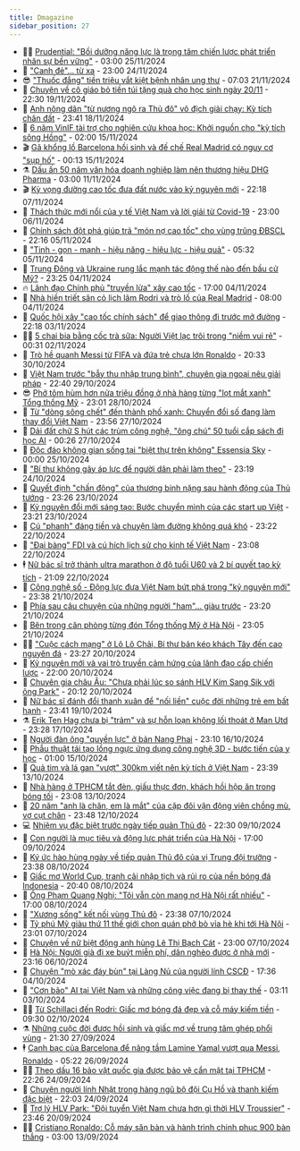 ```yaml
---
title: Dmagazine
sidebar_position: 27
---
```


<!-- dantri-dmagazine:START -->
- 👨‍🏫 [Prudential: &quot;Bồi dưỡng năng lực là trọng tâm chiến lược phát triển nhân sự bền vững&quot;](https://dantri.com.vn/kinh-doanh/prudential-boi-duong-nang-luc-la-trong-tam-chien-luoc-phat-trien-nhan-su-ben-vung-20241123224351213.htm) - 03:00 25/11/2024
- 🎡 [&quot;Canh đẻ&quot;... từ xa](https://dantri.com.vn/an-sinh/canh-de-tu-xa-20241120212352018.htm) - 23:00 24/11/2024
- 😎 [&quot;Thuốc đắng&quot; tiền triệu vắt kiệt bệnh nhân ung thư](https://dantri.com.vn/suc-khoe/thuoc-dang-tien-trieu-vat-kiet-benh-nhan-ung-thu-20241029183603903.htm) - 07:03 21/11/2024
- 🦍 [Chuyện về cô giáo bỏ tiền túi tặng quà cho học sinh ngày 20/11](https://dantri.com.vn/giao-duc/chuyen-ve-co-giao-bo-tien-tui-tang-qua-cho-hoc-sinh-ngay-2011-20241119152537698.htm) - 22:30 19/11/2024
- 🦣 [Anh nông dân &quot;từ nương ngô ra Thủ đô&quot; vô địch giải chạy: Kỳ tích chân đất](https://dantri.com.vn/suc-khoe/anh-nong-dan-tu-nuong-ngo-ra-thu-do-vo-dich-giai-chay-ky-tich-chan-dat-20241117100742476.htm) - 23:41 18/11/2024
- 💼 [6 năm VinIF tài trợ cho nghiên cứu khoa học: Khởi nguồn cho &quot;kỳ tích sông Hồng&quot;](https://dantri.com.vn/khoa-hoc-cong-nghe/6-nam-vinif-tai-tro-cho-nghien-cuu-khoa-hoc-khoi-nguon-cho-ky-tich-song-hong-20241114104807196.htm) - 02:00 15/11/2024
- 🎬 [Gã khổng lồ Barcelona hồi sinh và đế chế Real Madrid có nguy cơ &quot;sụp hố&quot;](https://dantri.com.vn/the-thao/ga-khong-lo-barcelona-hoi-sinh-va-de-che-real-madrid-co-nguy-co-sup-ho-20241114171304118.htm) - 00:13 15/11/2024
- ⚗️ [Dấu ấn 50 năm văn hóa doanh nghiệp làm nên thương hiệu DHG Pharma](https://dantri.com.vn/kinh-doanh/dau-an-50-nam-van-hoa-doanh-nghiep-lam-nen-thuong-hieu-dhg-pharma-20241109120654765.htm) - 03:00 11/11/2024
- 🎬 [Kỳ vọng đường cao tốc đưa đất nước vào kỷ nguyên mới](https://dantri.com.vn/xa-hoi/ky-vong-duong-cao-toc-dua-dat-nuoc-vao-ky-nguyen-moi-20241103104832575.htm) - 22:18 07/11/2024
- 🤖 [Thách thức mới nổi của y tế Việt Nam và lời giải từ Covid-19](https://dantri.com.vn/suc-khoe/thach-thuc-moi-noi-cua-y-te-viet-nam-va-loi-giai-tu-covid-19-20241105061952073.htm) - 23:00 06/11/2024
- 🚦 [Chính sách đột phá giúp trả &quot;món nợ cao tốc&quot; cho vùng trũng ĐBSCL](https://dantri.com.vn/xa-hoi/chinh-sach-dot-pha-giup-tra-mon-no-cao-toc-cho-vung-trung-dbscl-20241103102823311.htm) - 22:16 05/11/2024
- 🦏 [&quot;Tinh - gọn - mạnh - hiệu năng - hiệu lực - hiệu quả&quot;](https://dantri.com.vn/xa-hoi/tinh-gon-manh-hieu-nang-hieu-luc-hieu-qua-20241105120411902.htm) - 05:32 05/11/2024
- 🌁 [Trung Đông và Ukraine rung lắc mạnh tác động thế nào đến bầu cử Mỹ?](https://dantri.com.vn/the-gioi/trung-dong-va-ukraine-rung-lac-manh-tac-dong-the-nao-den-bau-cu-my-20241103171827333.htm) - 23:25 04/11/2024
- 🔥 [Lãnh đạo Chính phủ &quot;truyền lửa&quot; xây cao tốc](https://dantri.com.vn/xa-hoi/lanh-dao-chinh-phu-truyen-lua-xay-cao-toc-20241103101809373.htm) - 17:00 04/11/2024
- 🎊 [Nhà hiền triết sân cỏ lịch lãm Rodri và trò lố của Real Madrid](https://dantri.com.vn/the-thao/nha-hien-triet-san-co-lich-lam-rodri-va-tro-lo-cua-real-madrid-20241102142956736.htm) - 08:00 04/11/2024
- 🐻 [Quốc hội xây &quot;cao tốc chính sách&quot; để giao thông đi trước mở đường](https://dantri.com.vn/xa-hoi/quoc-hoi-xay-cao-toc-chinh-sach-de-giao-thong-di-truoc-mo-duong-20241103085242576.htm) - 22:18 03/11/2024
- 👨‍🏫 [5 chai bia bằng cốc trà sữa: Người Việt lạc trôi trong &quot;niềm vui rẻ&quot;](https://dantri.com.vn/suc-khoe/5-chai-bia-bang-coc-tra-sua-nguoi-viet-lac-troi-trong-niem-vui-re-20241031153229234.htm) - 00:31 02/11/2024
- 🧰 [Trò hề quanh Messi từ FIFA và đứa trẻ chưa lớn Ronaldo](https://dantri.com.vn/the-thao/tro-he-quanh-messi-tu-fifa-va-dua-tre-chua-lon-ronaldo-20241029175221162.htm) - 20:33 30/10/2024
- 💯 [Việt Nam trước &quot;bẫy thu nhập trung bình&quot;, chuyên gia ngoại nêu giải pháp](https://dantri.com.vn/kinh-doanh/viet-nam-truoc-bay-thu-nhap-trung-binh-chuyen-gia-ngoai-neu-giai-phap-20241025201748768.htm) - 22:40 29/10/2024
- 😎 [Phở tôm hùm hơn nửa triệu đồng ở nhà hàng từng &quot;lọt mắt xanh&quot; Tổng thống Mỹ](https://dantri.com.vn/du-lich/pho-tom-hum-hon-nua-trieu-dong-o-nha-hang-tung-lot-mat-xanh-tong-thong-my-20241026161851262.htm) - 23:01 28/10/2024
- 🤖 [Từ &quot;dòng sông chết&quot; đến thành phố xanh: Chuyển đổi số đang làm thay đổi Việt Nam](https://dantri.com.vn/xa-hoi/tu-dong-song-chet-den-thanh-pho-xanh-chuyen-doi-so-dang-lam-thay-doi-viet-nam-20241024113005759.htm) - 23:56 27/10/2024
- 🤔 [Dải đất chữ S hút các trùm công nghệ, &quot;ông chú&quot; 50 tuổi cắp sách đi học AI](https://dantri.com.vn/suc-manh-so/dai-dat-chu-s-hut-cac-trum-cong-nghe-ong-chu-50-tuoi-cap-sach-di-hoc-ai-20241024112942062.htm) - 00:26 27/10/2024
- 💼 [Độc đáo không gian sống tại &quot;biệt thự trên không&quot; Essensia Sky](https://dantri.com.vn/bat-dong-san/doc-dao-khong-gian-song-tai-biet-thu-tren-khong-essensia-sky-20241025052450672.htm) - 00:00 25/10/2024
- 🎊 [&quot;Bí thư không gây áp lực để người dân phải làm theo&quot;](https://dantri.com.vn/xa-hoi/bi-thu-khong-gay-ap-luc-de-nguoi-dan-phai-lam-theo-20241024232014073.htm) - 23:19 24/10/2024
- 🦆 [Quyết định &quot;chấn động&quot; của thương binh nặng sau hành động của Thủ tướng](https://dantri.com.vn/an-sinh/quyet-dinh-chan-dong-cua-thuong-binh-nang-sau-hanh-dong-cua-thu-tuong-20241022144156178.htm) - 23:26 23/10/2024
- 🦒 [Kỷ nguyên đổi mới sáng tạo: Bước chuyển mình của các start up Việt](https://dantri.com.vn/kinh-doanh/ky-nguyen-doi-moi-sang-tao-buoc-chuyen-minh-cua-cac-start-up-viet-20241023191634137.htm) - 23:21 23/10/2024
- 👺 [Cú &quot;phanh&quot; đáng tiền và chuyện làm đường không quá khó](https://dantri.com.vn/xa-hoi/cu-phanh-dang-tien-va-chuyen-lam-duong-khong-qua-kho-20241022220906465.htm) - 23:22 22/10/2024
- 🦍 [&quot;Đại bàng&quot; FDI và cú hích lịch sử cho kinh tế Việt Nam](https://dantri.com.vn/kinh-doanh/dai-bang-fdi-va-cu-hich-lich-su-cho-kinh-te-viet-nam-20241022165933462.htm) - 23:08 22/10/2024
- 🕴 [Nữ bác sĩ trở thành ultra marathon ở độ tuổi U60 và 2 bí quyết tạo kỳ tích](https://dantri.com.vn/suc-khoe/nu-bac-si-tro-thanh-ultra-marathon-o-do-tuoi-u60-va-2-bi-quyet-tao-ky-tich-20241019154225286.htm) - 21:09 22/10/2024
- 🤖 [Công nghệ số - Động lực đưa Việt Nam bứt phá trong &quot;kỷ nguyên mới&quot;](https://dantri.com.vn/xa-hoi/cong-nghe-so-dong-luc-dua-viet-nam-but-pha-trong-ky-nguyen-moi-20241020145916089.htm) - 23:38 21/10/2024
- 🐲 [Phía sau câu chuyện của những người &quot;ham&quot;... giàu trước](https://dantri.com.vn/xa-hoi/phia-sau-cau-chuyen-cua-nhung-nguoi-ham-giau-truoc-20241021204406630.htm) - 23:20 21/10/2024
- 🦏 [Bên trong căn phòng từng đón Tổng thống Mỹ ở Hà Nội](https://dantri.com.vn/du-lich/ben-trong-can-phong-tung-don-tong-thong-my-o-ha-noi-20241017212257810.htm) - 23:05 21/10/2024
- 🧑‍💻 [&quot;Cuộc cách mạng&quot; ở Lô Lô Chải, Bí thư bản kéo khách Tây đến cao nguyên đá](https://dantri.com.vn/xa-hoi/cuoc-cach-mang-o-lo-lo-chai-bi-thu-ban-keo-khach-tay-den-cao-nguyen-da-20241020151723719.htm) - 23:27 20/10/2024
- 👺 [Kỷ nguyên mới và vai trò truyền cảm hứng của lãnh đạo cấp chiến lược](https://dantri.com.vn/xa-hoi/ky-nguyen-moi-va-vai-tro-truyen-cam-hung-cua-lanh-dao-cap-chien-luoc-20241017170035593.htm) - 22:00 20/10/2024
- 🦆 [Chuyên gia châu Âu: &quot;Chưa phải lúc so sánh HLV Kim Sang Sik với ông Park&quot;](https://dantri.com.vn/the-thao/chuyen-gia-chau-au-chua-phai-luc-so-sanh-hlv-kim-sang-sik-voi-ong-park-20241019171630033.htm) - 20:12 20/10/2024
- 🐘 [Nữ bác sĩ đánh đổi thanh xuân để &quot;nối liền&quot; cuộc đời những trẻ em bất hạnh](https://dantri.com.vn/suc-khoe/nu-bac-si-danh-doi-thanh-xuan-de-noi-lien-cuoc-doi-nhung-tre-em-bat-hanh-20241019163610700.htm) - 23:41 19/10/2024
- ⚗️ [Erik Ten Hag chưa bị &quot;trảm&quot; và sự hỗn loạn không lối thoát ở Man Utd](https://dantri.com.vn/the-thao/erik-ten-hag-chua-bi-tram-va-su-hon-loan-khong-loi-thoat-o-man-utd-20241017181010843.htm) - 23:28 17/10/2024
- 🫶 [Người đàn ông &quot;quyền lực&quot; ở bản Nang Phai](https://dantri.com.vn/xa-hoi/nguoi-dan-ong-quyen-luc-o-ban-nang-phai-20241016121149858.htm) - 23:10 16/10/2024
- 🚀 [Phẫu thuật tái tạo lồng ngực ứng dụng công nghệ 3D - bước tiến của y học](https://dantri.com.vn/suc-khoe/phau-thuat-tai-tao-long-nguc-ung-dung-cong-nghe-3d-buoc-tien-cua-y-hoc-20241014214134672.htm) - 01:00 15/10/2024
- 💼 [Quả tim và lá gan &quot;vượt&quot; 300km viết nên kỳ tích ở Việt Nam](https://dantri.com.vn/suc-khoe/qua-tim-va-la-gan-vuot-300km-viet-nen-ky-tich-o-viet-nam-20241011161606740.htm) - 23:39 13/10/2024
- 🚀 [Nhà hàng ở TPHCM tắt đèn, giấu thực đơn, khách hồi hộp ăn trong bóng tối](https://dantri.com.vn/du-lich/nha-hang-o-tphcm-tat-den-giau-thuc-don-khach-hoi-hop-an-trong-bong-toi-20241010144031563.htm) - 23:08 13/10/2024
- 🐻 [20 năm &quot;anh là chân, em là mắt&quot; của cặp đôi vận động viên chồng mù, vợ cụt chân](https://dantri.com.vn/suc-khoe/20-nam-anh-la-chan-em-la-mat-cua-cap-doi-van-dong-vien-chong-mu-vo-cut-chan-20241011175837413.htm) - 23:48 12/10/2024
- 💻 [Nhiệm vụ đặc biệt trước ngày tiếp quản Thủ đô](https://dantri.com.vn/xa-hoi/nhiem-vu-dac-biet-truoc-ngay-tiep-quan-thu-do-20241009212253241.htm) - 22:30 09/10/2024
- 🎊 [Con người là mục tiêu và động lực phát triển của Hà Nội](https://dantri.com.vn/xa-hoi/con-nguoi-la-muc-tieu-va-dong-luc-phat-trien-cua-ha-noi-20241009125021664.htm) - 17:00 09/10/2024
- 🔭 [Ký ức hào hùng ngày về tiếp quản Thủ đô của vị Trung đội trưởng](https://dantri.com.vn/xa-hoi/ky-uc-hao-hung-ngay-ve-tiep-quan-thu-do-cua-vi-trung-doi-truong-20241008180602094.htm) - 23:38 08/10/2024
- 🚀 [Giấc mơ World Cup, tranh cãi nhập tịch và rủi ro của nền bóng đá Indonesia](https://dantri.com.vn/the-thao/giac-mo-world-cup-tranh-cai-nhap-tich-va-rui-ro-cua-nen-bong-da-indonesia-20241008103450551.htm) - 20:40 08/10/2024
- 🦄 [Ông Phạm Quang Nghị: &quot;Tôi vẫn còn mang nợ Hà Nội rất nhiều&quot;](https://dantri.com.vn/xa-hoi/ong-pham-quang-nghi-toi-van-con-mang-no-ha-noi-rat-nhieu-20241008231441795.htm) - 17:00 08/10/2024
- 🌊 [&quot;Xương sống&quot; kết nối vùng Thủ đô](https://dantri.com.vn/xa-hoi/xuong-song-ket-noi-vung-thu-do-20241008000748921.htm) - 23:38 07/10/2024
- 🐻 [Tỷ phú Mỹ giàu thứ 11 thế giới chọn quán phở bò vỉa hè khi tới Hà Nội](https://dantri.com.vn/du-lich/ty-phu-my-giau-thu-11-the-gioi-chon-quan-pho-bo-via-he-khi-toi-ha-noi-20241006221952576.htm) - 23:01 07/10/2024
- 👺 [Chuyện về nữ biệt động anh hùng Lê Thị Bạch Cát](https://dantri.com.vn/an-sinh/chuyen-ve-nu-biet-dong-anh-hung-le-thi-bach-cat-20241006225127358.htm) - 23:00 07/10/2024
- 🫶 [Hà Nội: Người già đi xe buýt miễn phí, dân nghèo được ở nhà mới](https://dantri.com.vn/xa-hoi/ha-noi-nguoi-gia-di-xe-buyt-mien-phi-dan-ngheo-duoc-o-nha-moi-20241006203432515.htm) - 23:16 06/10/2024
- 💪 [Chuyện &quot;mò xác đáy bùn&quot; tại Làng Nủ của người lính CSCĐ](https://dantri.com.vn/xa-hoi/chuyen-mo-xac-day-bun-tai-lang-nu-cua-nguoi-linh-cscd-20241004194141432.htm) - 17:36 04/10/2024
- 🌊 [&quot;Cơn bão&quot; AI tại Việt Nam và những công việc đang bị thay thế](https://dantri.com.vn/suc-manh-so/con-bao-ai-tai-viet-nam-va-nhung-cong-viec-dang-bi-thay-the-20241002004323299.htm) - 03:11 03/10/2024
- 🧑‍🏫 [Từ Schillaci đến Rodri: Giấc mơ bóng đá đẹp và cỗ máy kiếm tiền](https://dantri.com.vn/the-thao/tu-schillaci-den-rodri-giac-mo-bong-da-dep-va-co-may-kiem-tien-20240928140738854.htm) - 09:30 02/10/2024
- ⚗️ [Những cuộc đời được hồi sinh và giấc mơ về trung tâm ghép phổi vùng](https://dantri.com.vn/suc-khoe/nhung-cuoc-doi-duoc-hoi-sinh-va-giac-mo-ve-trung-tam-ghep-phoi-vung-20240926103115234.htm) - 21:30 27/09/2024
- 🕴 [Canh bạc của Barcelona để nâng tầm Lamine Yamal vượt qua Messi, Ronaldo](https://dantri.com.vn/the-thao/canh-bac-cua-barcelona-de-nang-tam-lamine-yamal-vuot-qua-messi-ronaldo-20240923180613588.htm) - 05:22 26/09/2024
- 🧑‍🏫 [Theo dấu 16 bảo vật quốc gia được bảo vệ cẩn mật tại TPHCM](https://dantri.com.vn/xa-hoi/theo-dau-16-bao-vat-quoc-gia-duoc-bao-ve-can-mat-tai-tphcm-20240907175103807.htm) - 22:26 24/09/2024
- 🦄 [Chuyện người lính Nhật trong hàng ngũ bộ đội Cụ Hồ và thanh kiếm đặc biệt](https://dantri.com.vn/xa-hoi/chuyen-nguoi-linh-nhat-trong-hang-ngu-bo-doi-cu-ho-va-thanh-kiem-dac-biet-20240918114609078.htm) - 22:03 24/09/2024
- 🧰 [Trợ lý HLV Park: &quot;Đội tuyển Việt Nam chưa hơn gì thời HLV Troussier&quot;](https://dantri.com.vn/the-thao/tro-ly-hlv-park-doi-tuyen-viet-nam-chua-hon-gi-thoi-hlv-troussier-20240918145216544.htm) - 23:46 20/09/2024
- 🧑‍💻 [Cristiano Ronaldo: Cỗ máy săn bàn và hành trình chinh phục 900 bàn thắng](https://dantri.com.vn/the-thao/cristiano-ronaldo-co-may-san-ban-va-hanh-trinh-chinh-phuc-900-ban-thang-20240911153827770.htm) - 03:00 13/09/2024<!-- dantri-dmagazine:END -->
